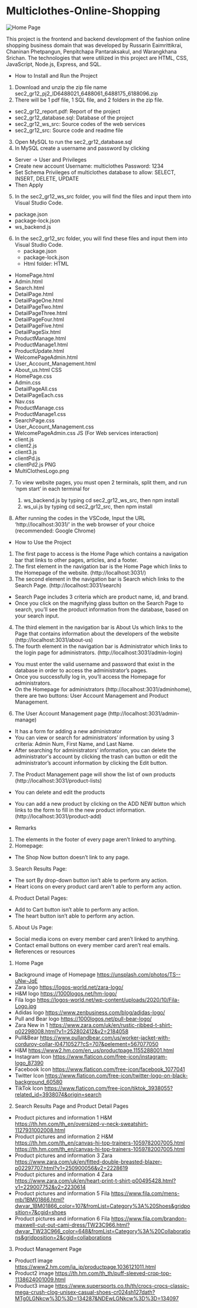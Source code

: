 # Multiclothes-Online-Shopping
![Home Page]([http://url/to/img.png](https://drive.google.com/file/d/1U1uTb4w-76bkoGmSM9tFvmFluqDZKRG6/view?usp=share_link))


This project is the frontend and backend development of the fashion online shopping business domain that was developed by Russarin Eaimrittikrai, Chaninan Phetpangun, Penpitchapa Pantaraksakul, and Warangkhana Srichan. The technologies that were utilized in this project are HTML, CSS, JavaScript, Node.js, Express, and SQL.


* How to Install and Run the Project


1. Download and unzip the zip file name sec2_gr12_pj2_ID6488021_6488061_6488175_6188096.zip
2. There will be 1 pdf file, 1 SQL file, and 2 folders in the zip file.
* sec2_gr12_report.pdf: Report of the project 
* sec2_gr12_database.sql: Database of the project
* sec2_gr12_ws_src: Source codes of the web services
* sec2_gr12_src: Source code and readme file
3. Open MySQL to run the sec2_gr12_database.sql
4. In MySQL create a username and password by clicking 
* Server -> User and Privileges
* Create new account 
Username: multiclothes
Password: 1234
* Set Schema Privileges of multiclothes database to allow: SELECT, INSERT, DELETE, UPDATE
* Then Apply
5. In the sec2_gr12_ws_src folder, you will find the files and input them into Visual Studio Code.
* package.json
* package-lock.json
* ws_backend.js
6. In the sec2_gr12_src folder, you will find these files and input them into Visual Studio Code.
   * package.json
   * package-lock.json
   * Html folder:
HTML
* HomePage.html
* Admin.html
* Search.html
* DetailPage.html
* DetailPageOne.html
* DetailPageTwo.html
* DetailPageThree.html
* DetailPageFour.html
* DetailPageFive.html
* DetailPageSix.html
* ProductManage.html
* ProductManage1.html
* ProductUpdate.html
* WelcomePageAdmin.html
* User_Account_Management.html
* About_us.html
CSS
* HomePage.css
* Admin.css
* DetailPageAll.css
* DetailPageEach.css
* Nav.css
* ProductManage.css
* ProductManage1.css
* SearchPage.css
* User_Account_Management.css
* WelcomePageAdmin.css
                JS (For Web services interaction)
* client.js
* client2.js
* client3.js
* clientPd.js
* clientPd2.js
PNG
* MultiClothesLogo.png




7. To view website pages, you must open 2 terminals, split them, and run ‘npm start’ in each terminal for
   1. ws_backend.js by typing cd sec2_gr12_ws_src, then npm install
   2. ws_ui.js by typing cd sec2_gr12_src, then npm install


8. After running the codes in the VSCode, Input the URL ‘http://localhost:3031/’ in the web browser of your choice (recommended: Google Chrome)


* How to Use the Project


1. The first page to access is the Home Page which contains a navigation bar that links to other pages, articles, and a footer.
2. The first element in the navigation bar is the Home Page which links to the Homepage of the website. (http://localhost:3031/)
3. The second element in the navigation bar is Search which links to the Search Page. (http://localhost:3031/search)
* Search Page includes 3 criteria which are product name, id, and brand.
* Once you click on the magnifying glass button on the Search Page to search, you’ll see the product information from the database, based on your search input.
4. The third element in the navigation bar is About Us which links to the Page that contains information about the developers of the website (http://localhost:3031/about-us) 
5. The fourth element in the navigation bar is Administrator which links to the login page for administrators. (http://localhost:3031/admin-login)
* You must enter the valid username and password that exist in the database in order to access the administrator’s pages.
* Once you successfully log in, you’ll access the Homepage for administrators.
* On the Homepage for administrators (http://localhost:3031/adminhome), there are two buttons: User Account Management and Product Management.
6. The User Account Management page (http://localhost:3031/admin-manage)
* It has a form for adding a new administrator 
* You can view or search for administrators’ information by using 3 criteria: Admin Num, First Name, and Last Name.
* After searching for administrators’ information, you can delete the administrator's account by clicking the trash can button or edit the administrator’s account information by clicking the Edit button.
7. The Product Management page will show the list of own products (http://localhost:3031/product-lists)
* You can delete and edit the products 
* You can add a new product by clicking on the ADD NEW button which links to the form to fill in the new product information. (http://localhost:3031/product-add)


* Remarks 


1. The elements in the footer of every page aren’t linked to anything.
2. Homepage:
* The Shop Now button doesn’t link to any page.
3. Search Results Page: 
* The sort By drop-down button isn’t able to perform any action.
* Heart icons on every product card aren't able to perform any action.
4. Product Detail Pages:
* Add to Cart button isn’t able to perform any action.
* The heart button isn’t able to perform any action.
5. About Us Page:
* Social media icons on every member card aren’t linked to anything.
* Contact email buttons on every member card aren’t real emails.
* References or resources


1. Home Page
* Background image of Homepage
https://unsplash.com/photos/TS--uNw-JqE 
* Zara logo
https://logos-world.net/zara-logo/ 
* H&M logo
https://1000logos.net/hm-logo/ 
* Fila logo
https://logos-world.net/wp-content/uploads/2020/10/Fila-Logo.jpg 
* Adidas logo
https://www.zenbusiness.com/blog/adidas-logo/ 
* Pull and Bear logo
https://1000logos.net/pull-bear-logo/ 
* Zara New in 1
https://www.zara.com/uk/en/rustic-ribbed-t-shirt-p02298008.html?v1=252802412&v2=2184058 
* Pull&Bear
https://www.pullandbear.com/us/worker-jacket-with-corduroy-collar-l04710527?cS=707&pelement=567077050 
* H&M
https://www2.hm.com/en_us/productpage.1155288001.html 
* Instagram Icon
https://www.flaticon.com/free-icon/instagram-logo_87390 
* Facebook Icon
https://www.flaticon.com/free-icon/facebook_1077041 
* Twitter Icon
https://www.flaticon.com/free-icon/twitter-logo-on-black-background_60580 
* TikTok Icon
https://www.flaticon.com/free-icon/tiktok_3938055?related_id=3938074&origin=search 




2. Search Results Page and Product Detail Pages
* Product pictures and information 1 H&M
https://th.hm.com/th_en/oversized-v-neck-sweatshirt-1127931002008.html 
* Product pictures and information 2 H&M
https://th.hm.com/th_en/canvas-hi-top-trainers-1059782007005.html 
https://th.hm.com/th_en/canvas-hi-top-trainers-1059782007005.html 
* Product pictures and information 3 Zara
https://www.zara.com/uk/en/fitted-double-breasted-blazer-p02297707.html?v1=250900056&v2=2228619 
* Product pictures and information 4 Zara
https://www.zara.com/uk/en/heart-print-t-shirt-p00495428.html?v1=229007752&v2=2230614 
* Product pictures and information 5 Fila
https://www.fila.com/mens-mb/1BM01866.html?dwvar_1BM01866_color=107&fromList=Category%3A%20Shoes&gridposition=7&cgid=shoes 
* Product pictures and information 6 Fila
https://www.fila.com/brandon-maxwell-cut-out-cami-dress/TW23C966.html?dwvar_TW23C966_color=648&fromList=Category%3A%20Collaborations&gridposition=2&cgid=collaborations 


3. Product Management Page
* Product1 image 
https://www2.hm.com/ja_jp/productpage.1036121011.html 
* Product2 image
https://th.hm.com/th_th/puff-sleeved-crop-top-1138624001009.html 
* Product3 image
https://www.supersports.co.th/th/crocs-crocs-classic-mega-crush-clog-unisex-casual-shoes-cr024sh127dath?MTg0LGNkcw%3D%3D=134287&NDEwLGNkcw%3D%3D=134097
